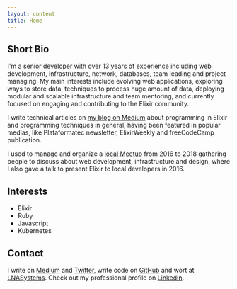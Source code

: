 ```yaml
---
layout: content
title: Home
---
```


## Short Bio

I'm a senior developer with over 13 years of experience including web development, infrastructure, network, databases, team leading and project managing. My main interests include evolving web applications, exploring ways to store data, techniques to process huge amount of data, deploying modular and scalable infrastructure and team mentoring, and currently focused on engaging and contributing to the Elixir community.

I write technical articles on [my blog on Medium](https://medium.com/@leandrocesquini) about programming in Elixir and programming techniques in general, having been featured in popular medias, like Plataformatec newsletter, ElixirWeekly and freeCodeCamp publication.

I used to manage and organize a [local Meetup](https://www.meetup.com/hack-river/) from 2016 to 2018 gathering people to discuss about web development, infrastructure and design, where I also gave a talk to present Elixir to local developers in 2016.

## Interests

- Elixir
- Ruby
- Javascript
- Kubernetes

## Contact

I write on [Medium](https://medium.com/@leandrocesquini) and [Twitter](https://twitter.com/leandrocesquini), write code on [GitHub](https://github.com/leandrocp) and wort at [LNASystems](https://lnasystems.com.br). Check out my professional profile on [LinkedIn](https://www.linkedin.com/in/leandrocesquini).